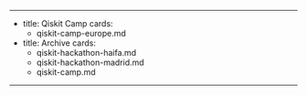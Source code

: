 ---
-
  title: Qiskit Camp
  cards:
    - qiskit-camp-europe.md
-
  title: Archive
  cards:
    - qiskit-hackathon-haifa.md
    - qiskit-hackathon-madrid.md
    - qiskit-camp.md
---